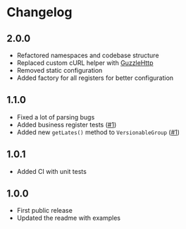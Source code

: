 # Changelog

## 2.0.0

- Refactored namespaces and codebase structure
- Replaced custom cURL helper with [GuzzleHttp](https://docs.guzzlephp.org/)
- Removed static configuration
- Added factory for all registers for better configuration

## 1.1.0

- Fixed a lot of parsing bugs
- Added business register tests ([#1](https://github.com/MrSrsen/sk-government-parser/issues/1))
- Added new `getLates()` method to `VersionableGroup` ([#1](https://github.com/MrSrsen/sk-government-parser/issues/1))

## 1.0.1

- Added CI with unit tests

## 1.0.0

- First public release
- Updated the readme with examples
